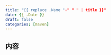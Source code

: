 ```yaml
---
title: "{{ replace .Name "-" " " | title }}"
date: {{ .Date }}
draft: false
categories: [maven]
---
```

## 内容
